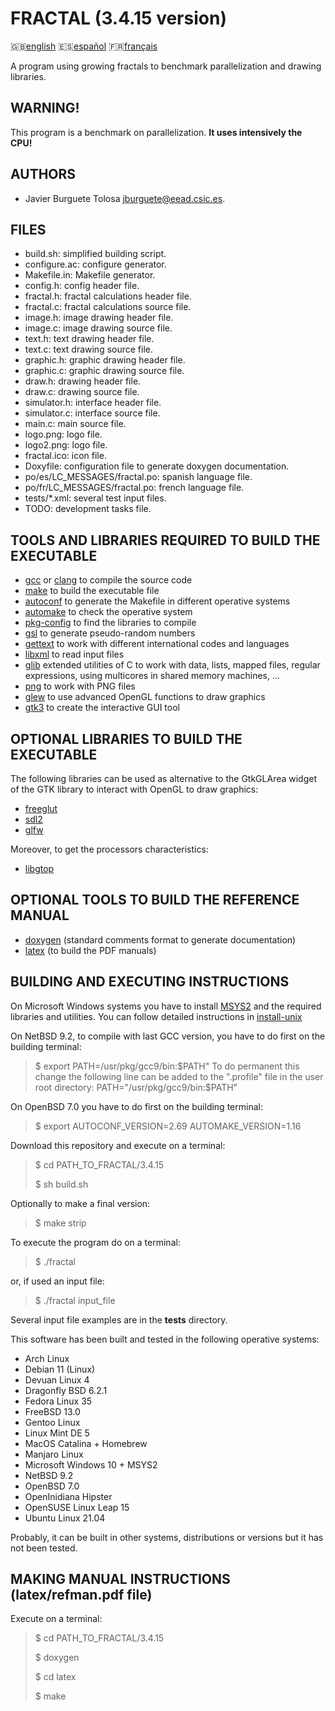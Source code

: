 FRACTAL (3.4.15 version)
=======================

:gb:[english](README.md) :es:[español](README.es.md)
:fr:[français](README.fr.md)

A program using growing fractals to benchmark parallelization and drawing
libraries.

WARNING!
--------

This program is a benchmark on parallelization. **It uses intensively the CPU!**

AUTHORS
-------

* Javier Burguete Tolosa
  [jburguete@eead.csic.es](mailto:jburguete@eead.csic.es).

FILES
-----

* build.sh: simplified building script.
* configure.ac: configure generator.
* Makefile.in: Makefile generator.
* config.h: config header file.
* fractal.h: fractal calculations header file.
* fractal.c: fractal calculations source file.
* image.h: image drawing header file.
* image.c: image drawing source file.
* text.h: text drawing header file.
* text.c: text drawing source file.
* graphic.h: graphic drawing header file.
* graphic.c: graphic drawing source file.
* draw.h: drawing header file.
* draw.c: drawing source file.
* simulator.h: interface header file.
* simulator.c: interface source file.
* main.c: main source file.
* logo.png: logo file.
* logo2.png: logo file.
* fractal.ico: icon file.
* Doxyfile: configuration file to generate doxygen documentation.
* po/es/LC\_MESSAGES/fractal.po: spanish language file.
* po/fr/LC\_MESSAGES/fractal.po: french language file.
* tests/\*.xml: several test input files.
* TODO: development tasks file.

TOOLS AND LIBRARIES REQUIRED TO BUILD THE EXECUTABLE
----------------------------------------------------

* [gcc](https://gcc.gnu.org) or [clang](http://clang.llvm.org) to compile the
  source code
* [make](http://www.gnu.org/software/make) to build the executable file
* [autoconf](http://www.gnu.org/software/autoconf) to generate the Makefile in
  different operative systems
* [automake](http://www.gnu.org/software/automake) to check the operative
  system
* [pkg-config](http://www.freedesktop.org/wiki/Software/pkg-config) to find the
  libraries to compile
* [gsl](http://www.gnu.org/software/gsl) to generate pseudo-random numbers
* [gettext](http://www.gnu.org/software/gettext) to work with different
  international codes and languages
* [libxml](http://xmlsoft.org) to read input files
* [glib](https://developer.gnome.org/glib) extended utilities of C to work with
  data, lists, mapped files, regular expressions, using multicores in shared
  memory machines, ...
* [png](http://www.libpng.org) to work with PNG files
* [glew](http://glew.sourceforge.net) to use advanced OpenGL functions to draw
  graphics
* [gtk3](http://www.gtk.org) to create the interactive GUI tool

OPTIONAL LIBRARIES TO BUILD THE EXECUTABLE
------------------------------------------

The following libraries can be used as alternative to the GtkGLArea widget of
the GTK library to interact with OpenGL to draw graphics:
* [freeglut](http://freeglut.sourceforge.net)
* [sdl2](https://www.libsdl.org)
* [glfw](http://www.glfw.org)

Moreover,  to get the processors characteristics:
* [libgtop](https://github.com/GNOME/libgtop)

OPTIONAL TOOLS TO BUILD THE REFERENCE MANUAL
--------------------------------------------

* [doxygen](http://www.stack.nl/~dimitri/doxygen) (standard comments format to
generate documentation)
* [latex](https://www.latex-project.org/) (to build the PDF manuals)

BUILDING AND EXECUTING INSTRUCTIONS
-----------------------------------

On Microsoft Windows systems you have to install
[MSYS2](http://sourceforge.net/projects/msys2) and the required
libraries and utilities. You can follow detailed instructions in
[install-unix](https://github.com/jburguete/install-unix/blob/master/tutorial.pdf)

On NetBSD 9.2, to compile with last GCC version, you have to do first on the
building terminal:
> $ export PATH=/usr/pkg/gcc9/bin:$PATH"
To do permanent this change the following line can be added to the ".profile"
file in the user root directory:
> PATH="/usr/pkg/gcc9/bin:$PATH"

On OpenBSD 7.0 you have to do first on the building terminal:
> $ export AUTOCONF\_VERSION=2.69 AUTOMAKE\_VERSION=1.16

Download this repository and execute on a terminal:
> $ cd PATH\_TO\_FRACTAL/3.4.15
>
> $ sh build.sh

Optionally to make a final version:
> $ make strip

To execute the program do on a terminal:
> $ ./fractal

or, if used an input file:
> $ ./fractal input\_file

Several input file examples are in the **tests** directory.

This software has been built and tested in the following operative systems:
* Arch Linux
* Debian 11 (Linux)
* Devuan Linux 4
* Dragonfly BSD 6.2.1
* Fedora Linux 35
* FreeBSD 13.0
* Gentoo Linux
* Linux Mint DE 5
* MacOS Catalina + Homebrew
* Manjaro Linux
* Microsoft Windows 10 + MSYS2
* NetBSD 9.2
* OpenBSD 7.0
* OpenInidiana Hipster
* OpenSUSE Linux Leap 15
* Ubuntu Linux 21.04

Probably, it can be built in other systems, distributions or versions but it has
not been tested.

MAKING MANUAL INSTRUCTIONS (latex/refman.pdf file)
--------------------------------------------------

Execute on a terminal:
> $ cd PATH\_TO\_FRACTAL/3.4.15
>
> $ doxygen
>
> $ cd latex
>
> $ make
